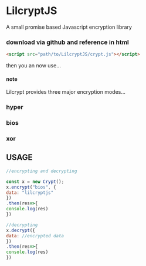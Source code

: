 # LilcryptJS
A small promise based Javascript encryption library

### download via github and reference in html 

```html
<script src="path/to/LilcryptJS/crypt.js"></script>
```

then you an now use...
#### note
Lilcrypt provides three major encryption modes...

### hyper
### bios
### xor

## USAGE

```javascript
//encrypting and decrypting

const x = new Crypt();
x.encrypt("bios", {
data: "lilcryptjs"
})
.then(res=>{
console.log(res)
})

//decrypting
x.decrypt({
data: //encrypted data
})
.then(res=>{
console.log(res)
})

```

